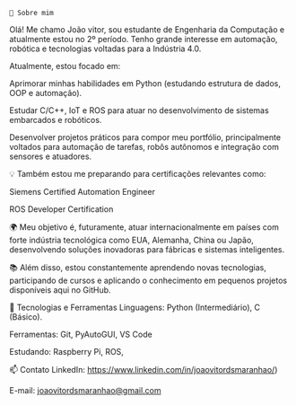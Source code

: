     👋 Sobre mim
Olá! Me chamo João vitor, sou estudante de Engenharia da Computação e atualmente estou no 2º período. Tenho grande interesse em automação, robótica e tecnologias voltadas para a Indústria 4.0.

Atualmente, estou focado em:

Aprimorar minhas habilidades em Python (estudando estrutura de dados, OOP e automação).

Estudar C/C++, IoT e ROS para atuar no desenvolvimento de sistemas embarcados e robóticos.

Desenvolver projetos práticos para compor meu portfólio, principalmente voltados para automação de tarefas, robôs autônomos e integração com sensores e atuadores.

💡 Também estou me preparando para certificações relevantes como:

Siemens Certified Automation Engineer

ROS Developer Certification

🌍 Meu objetivo é, futuramente, atuar internacionalmente em países com forte indústria tecnológica como EUA, Alemanha, China ou Japão, desenvolvendo soluções inovadoras para fábricas e sistemas inteligentes.

📚 Além disso, estou constantemente aprendendo novas tecnologias, participando de cursos e aplicando o conhecimento em pequenos projetos disponíveis aqui no GitHub.

🚀 Tecnologias e Ferramentas
Linguagens: Python (Intermediário), C (Básico).

Ferramentas: Git, PyAutoGUI, VS Code

Estudando: Raspberry Pi, ROS,

📫 Contato
LinkedIn: https://www.linkedin.com/in/joaovitordsmaranhao/)

E-mail: joaovitordsmaranhao@gmail.com
